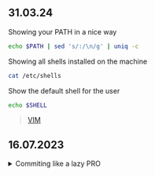 ## 31.03.24

Showing your PATH in a nice way

```bash
echo $PATH | sed 's/:/\n/g' | uniq -c
```

Showing all shells installed on the machine

```bash
cat /etc/shells
```

Show the default shell for the user

```bash
echo $SHELL
```


> <a href="https://github.com/GrigorijSchleifer/codeNewbie/tree/main/VIM">VIM</a>
## 16.07.2023
<details>
  <summary>Commiting like a lazy PRO</summary>
<br>
```bash
Tired of typing "git add ." "git commit -m ..." and "git push origin master"
    >> Add this code to your .zshrc and source the .zshrc file
```

```bash
function lazygit() {
    git add .
    git commit -a -m "$1"
    git push
}
```